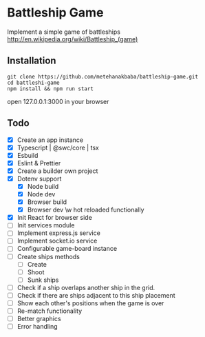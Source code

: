 # Battleship Game
Implement a simple game of battleships http://en.wikipedia.org/wiki/Battleship_(game)

## Installation

    git clone https://github.com/metehanakbaba/battleship-game.git
    cd battleshi-game
    npm install && npm run start

open 127.0.0.1:3000 in your browser

## Todo
- [x] Create an app instance
- [x] Typescript | @swc/core | tsx
- [x] Esbuild
- [x] Eslint & Prettier
- [x] Create a builder own project
- [x] Dotenv support
  - [x] Node build
  - [x] Node dev
  - [x] Browser build
  - [x] Browser dev \w hot reloaded functionally
- [x] Init React for browser side
- [ ] Init services module
- [ ] Implement express.js service
- [ ] Implement socket.io service
- [ ] Configurable game-board instance
- [ ] Create ships methods
  - [ ] Create
  - [ ] Shoot
  - [ ] Sunk ships
- [ ] Check if a ship overlaps another ship in the grid.
- [ ] Check if there are ships adjacent to this ship placement
- [ ] Show each other's positions when the game is over
- [ ] Re-match functionality
- [ ] Better graphics
- [ ] Error handling